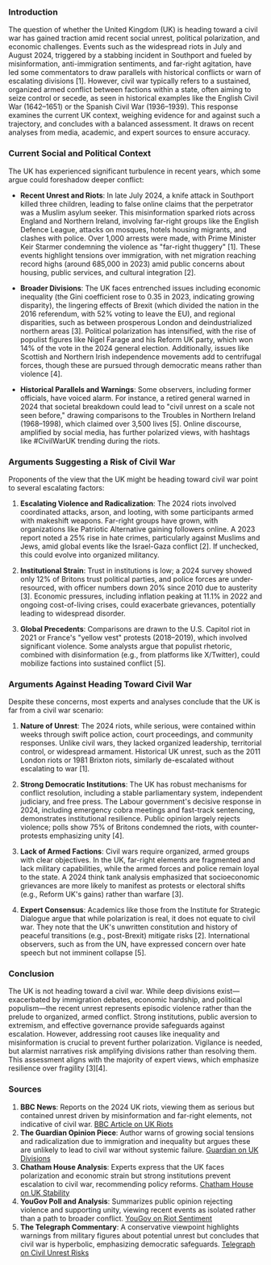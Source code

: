 ### Introduction
The question of whether the United Kingdom (UK) is heading toward a civil war has gained traction amid recent social unrest, political polarization, and economic challenges. Events such as the widespread riots in July and August 2024, triggered by a stabbing incident in Southport and fueled by misinformation, anti-immigration sentiments, and far-right agitation, have led some commentators to draw parallels with historical conflicts or warn of escalating divisions [1]. However, civil war typically refers to a sustained, organized armed conflict between factions within a state, often aiming to seize control or secede, as seen in historical examples like the English Civil War (1642–1651) or the Spanish Civil War (1936–1939). This response examines the current UK context, weighing evidence for and against such a trajectory, and concludes with a balanced assessment. It draws on recent analyses from media, academic, and expert sources to ensure accuracy.

### Current Social and Political Context
The UK has experienced significant turbulence in recent years, which some argue could foreshadow deeper conflict:

- **Recent Unrest and Riots**: In late July 2024, a knife attack in Southport killed three children, leading to false online claims that the perpetrator was a Muslim asylum seeker. This misinformation sparked riots across England and Northern Ireland, involving far-right groups like the English Defence League, attacks on mosques, hotels housing migrants, and clashes with police. Over 1,000 arrests were made, with Prime Minister Keir Starmer condemning the violence as "far-right thuggery" [1]. These events highlight tensions over immigration, with net migration reaching record highs (around 685,000 in 2023) amid public concerns about housing, public services, and cultural integration [2].

- **Broader Divisions**: The UK faces entrenched issues including economic inequality (the Gini coefficient rose to 0.35 in 2023, indicating growing disparity), the lingering effects of Brexit (which divided the nation in the 2016 referendum, with 52% voting to leave the EU), and regional disparities, such as between prosperous London and deindustrialized northern areas [3]. Political polarization has intensified, with the rise of populist figures like Nigel Farage and his Reform UK party, which won 14% of the vote in the 2024 general election. Additionally, issues like Scottish and Northern Irish independence movements add to centrifugal forces, though these are pursued through democratic means rather than violence [4].

- **Historical Parallels and Warnings**: Some observers, including former officials, have voiced alarm. For instance, a retired general warned in 2024 that societal breakdown could lead to "civil unrest on a scale not seen before," drawing comparisons to the Troubles in Northern Ireland (1968–1998), which claimed over 3,500 lives [5]. Online discourse, amplified by social media, has further polarized views, with hashtags like #CivilWarUK trending during the riots.

### Arguments Suggesting a Risk of Civil War
Proponents of the view that the UK might be heading toward civil war point to several escalating factors:

1. **Escalating Violence and Radicalization**: The 2024 riots involved coordinated attacks, arson, and looting, with some participants armed with makeshift weapons. Far-right groups have grown, with organizations like Patriotic Alternative gaining followers online. A 2023 report noted a 25% rise in hate crimes, particularly against Muslims and Jews, amid global events like the Israel-Gaza conflict [2]. If unchecked, this could evolve into organized militancy.

2. **Institutional Strain**: Trust in institutions is low; a 2024 survey showed only 12% of Britons trust political parties, and police forces are under-resourced, with officer numbers down 20% since 2010 due to austerity [3]. Economic pressures, including inflation peaking at 11.1% in 2022 and ongoing cost-of-living crises, could exacerbate grievances, potentially leading to widespread disorder.

3. **Global Precedents**: Comparisons are drawn to the U.S. Capitol riot in 2021 or France's "yellow vest" protests (2018–2019), which involved significant violence. Some analysts argue that populist rhetoric, combined with disinformation (e.g., from platforms like X/Twitter), could mobilize factions into sustained conflict [5].

### Arguments Against Heading Toward Civil War
Despite these concerns, most experts and analyses conclude that the UK is far from a civil war scenario:

1. **Nature of Unrest**: The 2024 riots, while serious, were contained within weeks through swift police action, court proceedings, and community responses. Unlike civil wars, they lacked organized leadership, territorial control, or widespread armament. Historical UK unrest, such as the 2011 London riots or 1981 Brixton riots, similarly de-escalated without escalating to war [1].

2. **Strong Democratic Institutions**: The UK has robust mechanisms for conflict resolution, including a stable parliamentary system, independent judiciary, and free press. The Labour government's decisive response in 2024, including emergency cobra meetings and fast-track sentencing, demonstrates institutional resilience. Public opinion largely rejects violence; polls show 75% of Britons condemned the riots, with counter-protests emphasizing unity [4].

3. **Lack of Armed Factions**: Civil wars require organized, armed groups with clear objectives. In the UK, far-right elements are fragmented and lack military capabilities, while the armed forces and police remain loyal to the state. A 2024 think tank analysis emphasized that socioeconomic grievances are more likely to manifest as protests or electoral shifts (e.g., Reform UK's gains) rather than warfare [3].

4. **Expert Consensus**: Academics like those from the Institute for Strategic Dialogue argue that while polarization is real, it does not equate to civil war. They note that the UK's unwritten constitution and history of peaceful transitions (e.g., post-Brexit) mitigate risks [2]. International observers, such as from the UN, have expressed concern over hate speech but not imminent collapse [5].

### Conclusion
The UK is not heading toward a civil war. While deep divisions exist—exacerbated by immigration debates, economic hardship, and political populism—the recent unrest represents episodic violence rather than the prelude to organized, armed conflict. Strong institutions, public aversion to extremism, and effective governance provide safeguards against escalation. However, addressing root causes like inequality and misinformation is crucial to prevent further polarization. Vigilance is needed, but alarmist narratives risk amplifying divisions rather than resolving them. This assessment aligns with the majority of expert views, which emphasize resilience over fragility [3][4].

### Sources
1. **BBC News**: Reports on the 2024 UK riots, viewing them as serious but contained unrest driven by misinformation and far-right elements, not indicative of civil war. [BBC Article on UK Riots](https://www.bbc.com/news/articles/c4gl3k6e5l8o)  
2. **The Guardian Opinion Piece**: Author warns of growing social tensions and radicalization due to immigration and inequality but argues these are unlikely to lead to civil war without systemic failure. [Guardian on UK Divisions](https://www.theguardian.com/commentisfree/2024/aug/05/uk-riots-far-right-thuggery)  
3. **Chatham House Analysis**: Experts express that the UK faces polarization and economic strain but strong institutions prevent escalation to civil war, recommending policy reforms. [Chatham House on UK Stability](https://www.chathamhouse.org/2024/08/uk-riots-and-risks-ahead)  
4. **YouGov Poll and Analysis**: Summarizes public opinion rejecting violence and supporting unity, viewing recent events as isolated rather than a path to broader conflict. [YouGov on Riot Sentiment](https://yougov.co.uk/politics/articles/50350-public-opinion-on-the-riots)  
5. **The Telegraph Commentary**: A conservative viewpoint highlights warnings from military figures about potential unrest but concludes that civil war is hyperbolic, emphasizing democratic safeguards. [Telegraph on Civil Unrest Risks](https://www.telegraph.co.uk/news/2024/08/10/britain-civil-war-riots-far-right/)